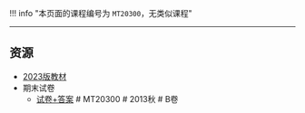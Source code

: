 !!! info "本页面的课程编号为 `MT20300`，无类似课程"

---

## 资源  
- [2023版教材](https://api.ecylt.top/v1/lanzou_link?url=https://cqu-openlib.lanzout.com/iHvRa1zytlsj&type=down)  
- 期末试卷  
    - [试卷+答案](https://cqu-openlib.lanzout.com/id3fg21k8aah) \# MT20300 \# 2013秋 \# B卷